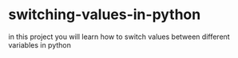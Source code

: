# switching-values-in-python

in this project you will learn how to switch values between different variables in python
